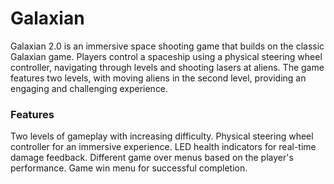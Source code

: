 # Galaxian

Galaxian 2.0 is an immersive space shooting game that builds on the classic Galaxian game. Players control a spaceship using a physical steering wheel controller, navigating through levels and shooting lasers at aliens. The game features two levels, with moving aliens in the second level, providing an engaging and challenging experience.

### Features

Two levels of gameplay with increasing difficulty.
Physical steering wheel controller for an immersive experience.
LED health indicators for real-time damage feedback.
Different game over menus based on the player's performance.
Game win menu for successful completion.

